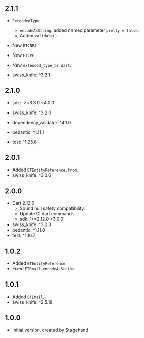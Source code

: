 ## 2.1.1

- `ExtendedType`:
  - `encodeAsString`: added named parameter `pretty = false`.
  - Added `validate()`.

- New `ETCNPJ`.
- New `ETCPF`.

- New `extended_type_br.dart`.

- swiss_knife: ^3.2.1

## 2.1.0

- sdk: '>=3.3.0 <4.0.0'

- swiss_knife: ^3.2.0
- dependency_validator: ^4.1.0
- pedantic: ^1.11.1
- test: ^1.25.8

## 2.0.1

- Added `ETEntityReference.from`.
- swiss_knife: ^3.0.6

## 2.0.0

- Dart 2.12.0:
    - Sound null safety compatibility.
    - Update CI dart commands.
    - sdk: '>=2.12.0 <3.0.0'
- swiss_knife: ^3.0.3
- pedantic: ^1.11.0
- test: ^1.16.7

## 1.0.2

- Added `ETEntityReference`.
- Fixed `ETEmail.encodeAsString`.

## 1.0.1

- Added `ETEmail`.
- swiss_knife: ^2.5.18

## 1.0.0

- Initial version, created by Stagehand
